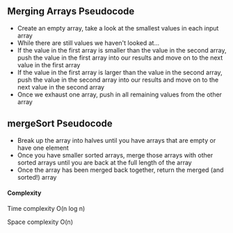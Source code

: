 <h2>Merging Arrays Pseudocode</h2>

<ul>
<li>Create an empty array, take a look at the smallest values in each input array</li>
<li>While there are still values we haven't looked at...</li>
<li>If the value in the first array is smaller than the value in the second array, push the value in the first array into our results and move on to the next value in the first array</li>
<li>If the value in the first array is larger than the value in the second array, push the value in the second array into our results and move on to the next value in the second array</li>
<li>Once we exhaust one array, push in all remaining values from the other array</li>
</ul>

<h2>mergeSort Pseudocode</h2>
<ul>
<li>Break up the array into halves until you have arrays that are empty or have one element</li>
<li>Once you have smaller sorted arrays, merge those arrays with other sorted arrays until you are back at the full length of the array</li>
<li>Once the array has been merged back together, return the merged (and sorted!) array</li>
</ul>

<h4>Complexity</h4>
<p>Time complexity O(n log n)</p>
<p>Space complexity O(n)</p>
